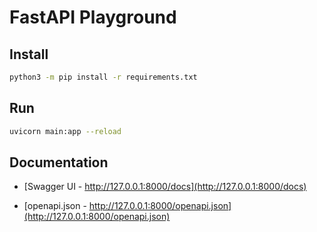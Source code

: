 # FastAPI Playground

## Install

```bash
python3 -m pip install -r requirements.txt
```

## Run

```bash
uvicorn main:app --reload
```

## Documentation

- [Swagger UI - http://127.0.0.1:8000/docs](http://127.0.0.1:8000/docs)

- [openapi.json - http://127.0.0.1:8000/openapi.json](http://127.0.0.1:8000/openapi.json)
